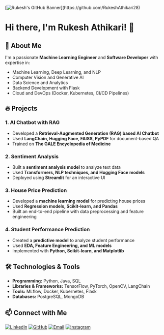 [![Rukesh's GitHub Banner](https://github.com/RukeshAthikari28/(https://ibb.co/cht9jtsN))](https://github.com/RukeshAthikari28)

# Hi there, I'm Rukesh Athikari! 👋

## 🚀 About Me
I'm a passionate **Machine Learning Engineer** and **Software Developer** with expertise in:
- Machine Learning, Deep Learning, and NLP
- Computer Vision and Generative AI
- Data Science and Analytics
- Backend Development with Flask
- Cloud and DevOps (Docker, Kubernetes, CI/CD Pipelines)

## 🔥 Projects
### 1. AI Chatbot with RAG
- Developed a **Retrieval-Augmented Generation (RAG) based AI Chatbot**
- Used **LangChain, Hugging Face, FAISS, PyPDF** for document-based QA
- Trained on **The GALE Encyclopedia of Medicine**

### 2. Sentiment Analysis
- Built a **sentiment analysis model** to analyze text data
- Used **Transformers, NLP techniques, and Hugging Face models**
- Deployed using **Streamlit** for an interactive UI

### 3. House Price Prediction
- Developed a **machine learning model** for predicting house prices
- Used **Regression models, Scikit-learn, and Pandas**
- Built an end-to-end pipeline with data preprocessing and feature engineering

### 4. Student Performance Prediction
- Created a **predictive model** to analyze student performance
- Used **EDA, Feature Engineering, and ML models**
- Implemented with **Python, Scikit-learn, and Matplotlib**

## 🛠️ Technologies & Tools
- **Programming:** Python, Java, SQL
- **Libraries & Frameworks:** TensorFlow, PyTorch, OpenCV, LangChain
- **Tools:** MLflow, Docker, Kubernetes, Flask
- **Databases:** PostgreSQL, MongoDB

## 📫 Connect with Me
[![LinkedIn](https://img.shields.io/badge/LinkedIn-Rukesh-blue?style=for-the-badge&logo=linkedin)](https://linkedin.com/in/RukeshAthikari28) 
[![GitHub](https://img.shields.io/badge/GitHub-RukeshAthikari28-black?style=for-the-badge&logo=github)](https://github.com/RukeshAthikari28)
[![Email](https://img.shields.io/badge/Email-rukesh.email-red?style=for-the-badge&logo=gmail)](mailto:rukeshathikari@gmail.com)
[![Instagram](https://img.shields.io/badge/Instagram-Rukesh-purple?style=for-the-badge&logo=instagram)](https://instagram.com/rukeshyadav28)

